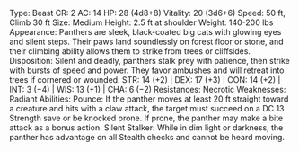 Type: Beast
CR: 2
AC: 14
HP: 28 (4d8+8)
Vitality: 20 (3d6+6)
Speed: 50 ft, Climb 30 ft
Size: Medium
Height: 2.5 ft at shoulder
Weight: 140-200 lbs
Appearance: Panthers are sleek, black-coated big cats with glowing eyes and silent steps. Their paws land soundlessly on forest floor or stone, and their climbing ability allows them to strike from trees or cliffsides.
Disposition: Silent and deadly, panthers stalk prey with patience, then strike with bursts of speed and power. They favor ambushes and will retreat into trees if cornered or wounded.
STR: 14 (+2) | DEX: 17 (+3) | CON: 14 (+2) | INT: 3 (−4) | WIS: 13 (+1) | CHA: 6 (−2)
Resistances: Necrotic
Weaknesses: Radiant
Abilities:
Pounce: If the panther moves at least 20 ft straight toward a creature and hits with a claw attack, the target must succeed on a DC 13 Strength save or be knocked prone. If prone, the panther may make a bite attack as a bonus action.
Silent Stalker: While in dim light or darkness, the panther has advantage on all Stealth checks and cannot be heard moving.
